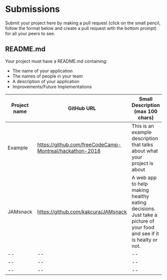 # Submissions

Submit your project here by making a pull request (click on the small pencil, follow the format below and create a pull request with the bottom prompt) for all your peers to see. 

## README.md
Your project must have a README.md containing:
- The name of your application
- The names of people in your team
- A description of your application
- Improvements/Future Implementations


| Project name | GitHub URL | Small Description (max 100 chars)|
| -- | -- | --|
| Example | https://github.com/freeCodeCamp-Montreal/hackathon-2018 | This is an example description that talks about what your project is about |
| JAMsnack | https://github.com/kakcura/JAMsnack | A web app to help making healthy eating decisions. Just take a picture of your food and see if it is healty or not. |
| -- | -- | --|
| -- | -- | --|
| -- | -- | --|
